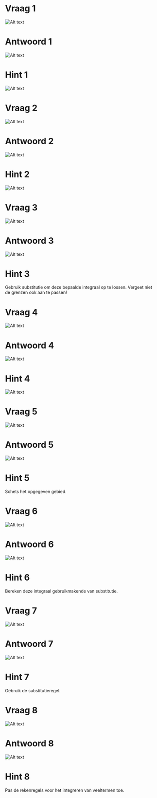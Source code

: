 # Vraag 1

![Alt text](img/image.png)

# Antwoord 1

![Alt text](img/image-1.png)

# Hint 1

![Alt text](img/image-2.png)

# Vraag 2

![Alt text](img/image-3.png)

# Antwoord 2

![Alt text](img/image-4.png)

# Hint 2

![Alt text](img/image-5.png)

# Vraag 3

![Alt text](img/image-6.png)

# Antwoord 3

![Alt text](img/image-7.png)

# Hint 3

Gebruik substitutie om deze bepaalde integraal op te lossen. Vergeet niet de grenzen ook aan te passen!

# Vraag 4

![Alt text](img/image-8.png)

# Antwoord 4

![Alt text](img/image-9.png)

# Hint 4

![Alt text](img/image-10.png)

# Vraag 5

![Alt text](img/image-11.png)

# Antwoord 5

![Alt text](img/image-12.png)

# Hint 5

Schets het opgegeven gebied.

# Vraag 6

![Alt text](img/image-13.png)

# Antwoord 6

![Alt text](img/image-14.png)

# Hint 6

Bereken deze integraal gebruikmakende van substitutie.

# Vraag 7

![Alt text](img/image-15.png)

# Antwoord 7

![Alt text](img/image-16.png)

# Hint 7

Gebruik de substitutieregel.

# Vraag 8

![Alt text](img/image-17.png)

# Antwoord 8

![Alt text](img/image-18.png)

# Hint 8

Pas de rekenregels voor het integreren van veeltermen toe.
